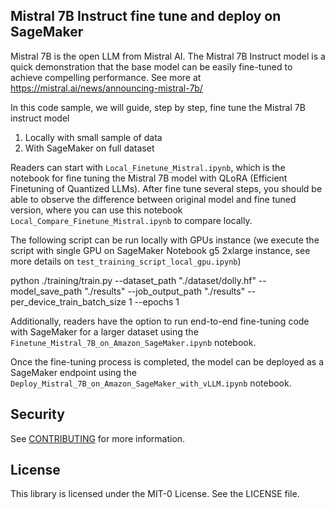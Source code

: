 ## Mistral 7B Instruct fine tune and deploy on SageMaker

Mistral 7B is the open LLM from Mistral AI. The Mistral 7B Instruct model is a quick demonstration that the base model can be easily fine-tuned to achieve compelling performance. See more at https://mistral.ai/news/announcing-mistral-7b/

In this code sample, we will guide, step by step, fine tune the Mistral 7B instruct model
1. Locally with small sample of data 
2. With SageMaker on full dataset

Readers can start with `Local_Finetune_Mistral.ipynb`, which is the notebook for fine tuning the Mistral 7B model with QLoRA (Efficient Finetuning of Quantized LLMs). After fine tune several steps, you should be able to observe the difference between original model and fine tuned version, where you can use this notebook `Local_Compare_Finetune_Mistral.ipynb` to compare locally. 

The following script can be run locally with GPUs instance (we execute the script with single GPU on SageMaker Notebook g5 2xlarge instance, see more details on `test_training_script_local_gpu.ipynb`)

python ./training/train.py --dataset_path "./dataset/dolly.hf" --model_save_path "./results" --job_output_path "./results" --per_device_train_batch_size 1 --epochs 1


Additionally, readers have the option to run end-to-end fine-tuning code with SageMaker for a larger dataset using the `Finetune_Mistral_7B_on_Amazon_SageMaker.ipynb` notebook. 

Once the fine-tuning process is completed, the model can be deployed as a SageMaker endpoint using the `Deploy_Mistral_7B_on_Amazon_SageMaker_with_vLLM.ipynb` notebook.

## Security

See [CONTRIBUTING](CONTRIBUTING.md#security-issue-notifications) for more information.

## License

This library is licensed under the MIT-0 License. See the LICENSE file.

